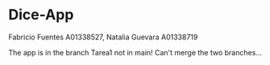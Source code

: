# Dice-App
Fabricio Fuentes A01338527, 
Natalia Guevara A01338719

The app is in the branch Tarea1 not in main!
Can't merge the two branches... 
